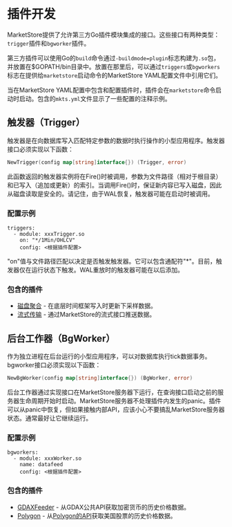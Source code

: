 # 插件开发

MarketStore提供了允许第三方Go插件模块集成的接口。这些接口有两种类型：`trigger`插件和`bgworker`插件。

第三方插件可以使用Go的`build`命令通过`-buildmode=plugin`标志构建为`.so`包，并放置在$GOPATH/bin目录中。放置在那里后，可以通过`triggers`或`bgworkers`标志在提供给`marketstore`启动命令的MarketStore YAML配置文件中引用它们。

当在MarketStore YAML配置中包含和配置插件时，插件会在`marketstore`命令启动时启动。包含的`mkts.yml`文件显示了一些配置的注释示例。

## 触发器（Trigger）
触发器是在向数据库写入匹配特定参数的数据时执行操作的小型应用程序。触发器接口必须实现以下函数：
```go
NewTrigger(config map[string]interface{}) (Trigger, error)
```

此函数返回的触发器实例将在Fire()时被调用，参数为文件路径（相对于根目录）和已写入（追加或更新）的索引。当调用Fire()时，保证新内容已写入磁盘，因此从磁盘读取是安全的。请记住，由于WAL恢复，触发器可能在启动时被调用。

### 配置示例
```
triggers:
  - module: xxxTrigger.so
    on: "*/1Min/OHLCV"
    config: <根据插件配置>
```
"on"值与文件路径匹配以决定是否触发触发器。它可以包含通配符"*"。目前，触发器仅在运行状态下触发。WAL重放时的触发器可能在以后添加。

### 包含的插件
* [磁盘聚合](https://github.com/alpacahq/marketstore/tree/master/contrib/ondiskagg) - 在底层时间框架写入时更新下采样数据。
* [流式传输](https://github.com/alpacahq/marketstore/tree/master/contrib/stream) - 通过MarketStore的流式接口推送数据。

## 后台工作器（BgWorker）
作为独立进程在后台运行的小型应用程序，可以对数据库执行tick数据事务。bgworker接口必须实现以下函数：
```go
NewBgWorker(config map[string]interface{}) (BgWorker, error)
```

后台工作器通过实现接口在MarketStore服务器下运行，在查询接口启动之前的服务器生命周期开始时启动。MarketStore服务器不处理插件内发生的panic。插件可以从panic中恢复，但如果接触内部API，应该小心不要搞乱MarketStore服务器状态。通常最好让它继续运行。

### 配置示例
```
bgworkers:
  - module: xxxWorker.so
    name: datafeed
    config: <根据插件配置>
```

### 包含的插件
* [GDAXFeeder](https://github.com/alpacahq/marketstore/tree/master/contrib/gdaxfeeder) - 从GDAX公共API获取加密货币的历史价格数据。
* [Polygon](https://github.com/alpacahq/marketstore/tree/master/contrib/polygon) - 从[Polygon的API](https://polygon.io/)获取美国股票的历史价格数据。 